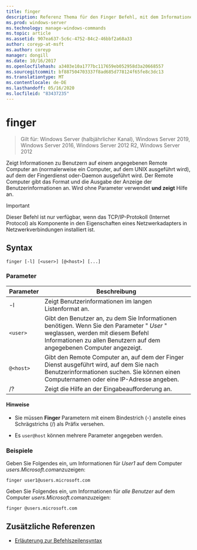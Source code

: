 ```yaml
---
title: finger
description: Referenz Thema für den Finger Befehl, mit dem Informationen zu Benutzern auf einem angegebenen Remote Computer angezeigt werden, auf dem der Fingerdienst oder-Daemon ausgeführt wird.
ms.prod: windows-server
ms.technology: manage-windows-commands
ms.topic: article
ms.assetid: 907ea637-5c6c-4752-84c2-46bbf2a68a33
author: coreyp-at-msft
ms.author: coreyp
manager: dongill
ms.date: 10/16/2017
ms.openlocfilehash: a3403e10a1777bc117659eb052958d3a20668557
ms.sourcegitcommit: bf887504703337f8ad685d778124f65fe8c3dc13
ms.translationtype: MT
ms.contentlocale: de-DE
ms.lasthandoff: 05/16/2020
ms.locfileid: "83437235"
---
```

# <a name="finger"></a>finger

> Gilt für: Windows Server (halbjährlicher Kanal), Windows Server 2019, Windows Server 2016, Windows Server 2012 R2, Windows Server 2012

Zeigt Informationen zu Benutzern auf einem angegebenen Remote Computer an (normalerweise ein Computer, auf dem UNIX ausgeführt wird), auf dem der Fingerdienst oder-Daemon ausgeführt wird. Der Remote Computer gibt das Format und die Ausgabe der Anzeige der Benutzerinformationen an. Wird ohne Parameter verwendet **und zeigt** Hilfe an.

> [!IMPORTANT]
> Dieser Befehl ist nur verfügbar, wenn das TCP/IP-Protokoll (Internet Protocol) als Komponente in den Eigenschaften eines Netzwerkadapters in Netzwerkverbindungen installiert ist.

## <a name="syntax"></a>Syntax

```
finger [-l] [<user>] [@<host>] [...]
```

### <a name="parameters"></a>Parameter

| Parameter | Beschreibung |
| --------- | ----------- |
| -l | Zeigt Benutzerinformationen im langen Listenformat an. |
| `<user>` | Gibt den Benutzer an, zu dem Sie Informationen benötigen. Wenn Sie den Parameter " *User* " weglassen, werden mit diesem Befehl Informationen zu allen Benutzern auf dem angegebenen Computer angezeigt. |
| `@<host>` | Gibt den Remote Computer an, auf dem der Finger Dienst ausgeführt wird, auf dem Sie nach Benutzerinformationen suchen. Sie können einen Computernamen oder eine IP-Adresse angeben. |
| /? | Zeigt die Hilfe an der Eingabeaufforderung an. |

#### <a name="remarks"></a>Hinweise

- Sie müssen **Finger** Parametern mit einem Bindestrich (-) anstelle eines Schrägstrichs (/) als Präfix versehen.

- Es `user@host` können mehrere Parameter angegeben werden.

### <a name="examples"></a>Beispiele

Geben Sie Folgendes ein, um Informationen für *User1* auf dem Computer *users.Microsoft.com*anzuzeigen:

```
finger user1@users.microsoft.com
```

Geben Sie Folgendes ein, um Informationen für *alle Benutzer* auf dem Computer *users.Microsoft.com*anzuzeigen:

```
finger @users.microsoft.com
```

## <a name="additional-references"></a>Zusätzliche Referenzen

- [Erläuterung zur Befehlszeilensyntax](command-line-syntax-key.md)
